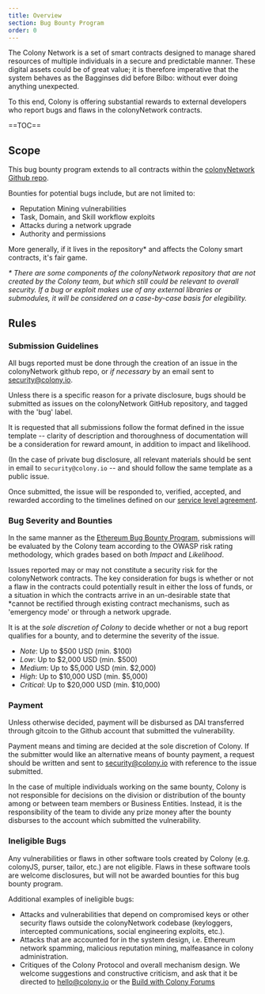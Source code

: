 ```yaml
---
title: Overview
section: Bug Bounty Program
order: 0
---
```


The Colony Network is a set of smart contracts designed to manage shared resources of multiple individuals in a secure and predictable manner. These digital assets could be of great value; it is therefore imperative that the system behaves as the Bagginses did before Bilbo: without ever doing anything unexpected.

To this end, Colony is offering substantial rewards to external developers who report bugs and flaws in the colonyNetwork contracts.

==TOC==

## Scope

This bug bounty program extends to all contracts within the [colonyNetwork Github repo](https://github.com/JoinColony/colonyNetwork).

Bounties for potential bugs include, but are not limited to:
* Reputation Mining vulnerabilities
* Task, Domain, and Skill workflow exploits
* Attacks during a network upgrade
* Authority and permissions

More generally, if it lives in the repository* and affects the Colony smart contracts, it's fair game.

_\* There are some components of the colonyNetwork repository that are not created by the Colony team, but which still could be relevant to overall security. If a bug or exploit makes use of any external libraries or submodules, it will be considered on a case-by-case basis for elegibility._

## Rules


### Submission Guidelines

All bugs reported must be done through the creation of an issue in the colonyNetwork github repo, or _if necessary_ by an email sent to security@colony.io.

Unless there is a specific reason for a private disclosure, bugs should be submitted as issues on the colonyNetwork GitHub repository, and tagged with the 'bug' label.

It is requested that all submissions follow the format defined in the issue template -- clarity of description and thoroughness of documentation will be a consideration for reward amount, in addition to impact and likelihood.

(In the case of private bug disclosure, all relevant materials should be sent in email to `security@colony.io` -- and should follow the same template as a public issue.

Once submitted, the issue will be responded to, verified, accepted, and rewarded according to the timelines defined on our [service level agreement](link).

### Bug Severity and Bounties
In the same manner as the [Ethereum Bug Bounty Program](https://bounty.ethereum.org/), submissions will be evaluated by the Colony team according to the OWASP risk rating  methodology, which grades based on both _Impact_ and _Likelihood_.

Issues reported may or may not constitute a security risk for the colonyNetwork contracts. The key consideration for bugs is whether or not a flaw in the contracts could potentially result in either the loss of funds, or a situation in which the contracts arrive in an un-desirable state that *cannot be rectified through existing contract mechanisms, such as 'emergency mode' or through a network upgrade.

It is at the *sole discretion of Colony* to decide whether or not a bug report qualifies for a bounty, and to determine the severity of the issue.

* *Note*: Up to $500 USD (min. $100)
* *Low*: Up to $2,000 USD (min. $500)
* *Medium*: Up to $5,000 USD (min. $2,000)
* *High*: Up to $10,000 USD (min. $5,000)
* *Critical*: Up to $20,000 USD (min. $10,000)

### Payment

Unless otherwise decided, payment will be disbursed as DAI transferred through gitcoin to the Github account that submitted the vulnerability.

Payment means and timing are decided at the sole discretion of Colony. If the submitter would like an alternative means of bounty payment, a request should be written and sent to security@colony.io with reference to the issue submitted.

In the case of multiple individuals working on the same bounty, Colony is not responsible for decisions on the division or distribution of the bounty among or between team members or Business Entities. Instead, it is the responsibility of the team to divide any prize money after the bounty disburses to the account which submitted the vulnerability.

### Ineligible Bugs

Any vulnerabilities or flaws in other software tools created by Colony (e.g. colonyJS, purser, tailor, etc.) are not eligible. Flaws in these software tools are welcome disclosures, but will not be awarded bounties for this bug bounty program.

Additional examples of ineligible bugs:
* Attacks and vulnerabilities that depend on compromised keys or other security flaws outside the colonyNetwork codebase (keyloggers, intercepted communications, social engineering exploits, etc.).
* Attacks that are accounted for in the system design, i.e. Ethereum network spamming, malicious reputation mining, malfeasance in colony administration.
* Critiques of the Colony Protocol and overall mechanism design. We welcome suggestions and constructive criticism, and ask that it be directed to hello@colony.io or the [Build with Colony Forums](https://build.colony.io/)
